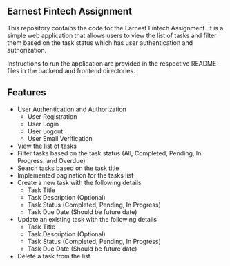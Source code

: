 ## Earnest Fintech Assignment

This repository contains the code for the Earnest Fintech Assignment. It is a simple web application that allows users to view the list of tasks and filter them based on the task status which has user authentication and authorization.

Instructions to run the application are provided in the respective README files in the backend and frontend directories.

## Features

-   User Authentication and Authorization
    -   User Registration
    -   User Login
    -   User Logout
    -   User Email Verification
-   View the list of tasks
-   Filter tasks based on the task status (All, Completed, Pending, In Progress, and Overdue)
-   Search tasks based on the task title
-   Implemented pagination for the tasks list
-   Create a new task with the following details
    -   Task Title
    -   Task Description (Optional)
    -   Task Status (Completed, Pending, In Progress)
    -   Task Due Date (Should be future date)
-   Update an existing task with the following details
    -   Task Title
    -   Task Description (Optional)
    -   Task Status (Completed, Pending, In Progress)
    -   Task Due Date (Should be future date)
-   Delete a task from the list
